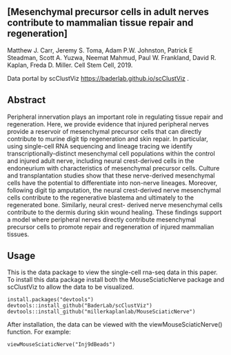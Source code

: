 ## [Mesenchymal precursor cells in adult nerves contribute to mammalian tissue repair and regeneration] ##

Matthew J. Carr, Jeremy S. Toma, Adam P.W. Johnston, Patrick E Steadman, Scott A. Yuzwa, Neemat Mahmud, Paul W. Frankland, David R. Kaplan, Freda D. Miller. Cell Stem Cell, 2019.

Data portal by scClustViz https://baderlab.github.io/scClustViz .

## Abstract ##

Peripheral innervation plays an important role in regulating tissue repair and regeneration. Here, we provide evidence that injured peripheral nerves provide a reservoir of mesenchymal precursor cells that can directly contribute to murine digit tip regeneration and skin repair. In particular, using single-cell RNA sequencing and lineage tracing we identify transcriptionally-distinct mesenchymal cell populations within the control and injured adult nerve, including neural crest-derived cells in the endoneurium with characteristics of mesenchymal precursor cells. Culture and transplantation studies show that these nerve-derived mesenchymal cells have the potential to differentiate into non-nerve lineages. Moreover, following digit tip amputation, the neural crest-derived nerve mesenchymal cells contribute to the regenerative blastema and ultimately to the regenerated bone. Similarly, neural crest- derived nerve mesenchymal cells contribute to the dermis during skin wound healing. These findings support a model where peripheral nerves directly contribute mesenchymal precursor cells to promote repair and regeneration of injured mammalian tissues.

## Usage ##
This is the data package to view the single-cell rna-seq data in this paper. To install this data package install both the MouseSciaticNerve package and scClustViz to allow the data to be visualized.


```{r}
install.packages("devtools")
devtools::install_github("BaderLab/scClustViz")
devtools::install_github("millerkaplanlab/MouseSciaticNerve")
```

After installation, the data can be viewed with the viewMouseSciaticNerve() function. For example:

```{r}
viewMouseSciaticNerve("Inj9dBeads")
```
